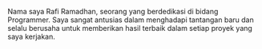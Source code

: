 Nama saya Rafi Ramadhan, seorang yang berdedikasi di bidang Programmer. Saya sangat antusias dalam menghadapi tantangan baru dan selalu berusaha untuk memberikan hasil terbaik dalam setiap proyek yang saya kerjakan.
